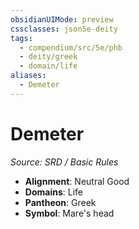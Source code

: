 ```yaml
---
obsidianUIMode: preview
cssclasses: json5e-deity
tags:
  - compendium/src/5e/phb
  - deity/greek
  - domain/life
aliases:
  - Demeter
---
```

# Demeter
*Source: SRD / Basic Rules* 

- **Alignment**: Neutral Good
- **Domains**: Life
- **Pantheon**: Greek
- **Symbol**: Mare's head